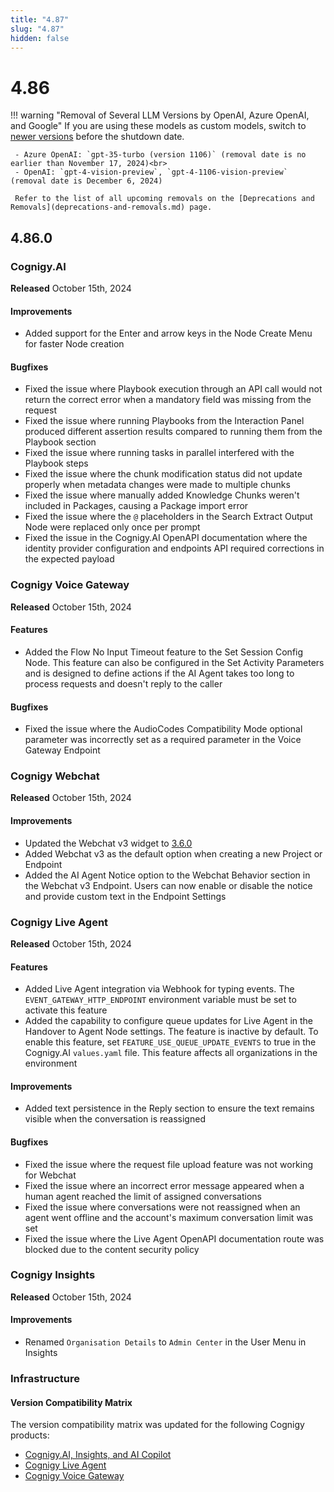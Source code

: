 ```yaml
---
title: "4.87"
slug: "4.87"
hidden: false
---
```


# 4.86

!!!  warning "Removal of Several LLM Versions by OpenAI, Azure OpenAI, and Google"
     If you are using these models as custom models, switch to [newer versions](../ai/empower/llms.md#supported-models) before the shutdown date.
     
     - Azure OpenAI: `gpt-35-turbo (version 1106)` (removal date is no earlier than November 17, 2024)<br>
     - OpenAI: `gpt-4-vision-preview`, `gpt-4-1106-vision-preview` (removal date is December 6, 2024)

     Refer to the list of all upcoming removals on the [Deprecations and Removals](deprecations-and-removals.md) page.

## 4.86.0

### Cognigy.AI

**Released** October 15th, 2024

#### Improvements

- Added support for the Enter and arrow keys in the Node Create Menu for faster Node creation

#### Bugfixes

- Fixed the issue where Playbook execution through an API call would not return the correct error when a mandatory field was missing from the request
- Fixed the issue where running Playbooks from the Interaction Panel produced different assertion results compared to running them from the Playbook section
- Fixed the issue where running tasks in parallel interfered with the Playbook steps
- Fixed the issue where the chunk modification status did not update properly when metadata changes were made to multiple chunks
- Fixed the issue where manually added Knowledge Chunks weren't included in Packages, causing a Package import error
- Fixed the issue where the `@` placeholders in the Search Extract Output Node were replaced only once per prompt
- Fixed the issue in the Cognigy.AI OpenAPI documentation where the identity provider configuration and endpoints API required corrections in the expected payload

### Cognigy Voice Gateway

**Released** October 15th, 2024

#### Features

- Added the Flow No Input Timeout feature to the Set Session Config Node. This feature can also be configured in the Set Activity Parameters and is designed to define actions if the AI Agent takes too long to process requests and doesn't reply to the caller

#### Bugfixes

- Fixed the issue where the AudioCodes Compatibility Mode optional parameter was incorrectly set as a required parameter in the Voice Gateway Endpoint

### Cognigy Webchat

**Released** October 15th, 2024

#### Improvements

- Updated the Webchat v3 widget to [3.6.0](https://github.com/Cognigy/Webchat/releases/tag/v3.6.0)
- Added Webchat v3 as the default option when creating a new Project or Endpoint
- Added the AI Agent Notice option to the Webchat Behavior section in the Webchat v3 Endpoint. Users can now enable or disable the notice and provide custom text in the Endpoint Settings

### Cognigy Live Agent

**Released** October 15th, 2024

#### Features

- Added Live Agent integration via Webhook for typing events. The `EVENT_GATEWAY_HTTP_ENDPOINT` environment variable must be set to activate this feature
- Added the capability to configure queue updates for Live Agent in the Handover to Agent Node settings. The feature is inactive by default. To enable this feature, set `FEATURE_USE_QUEUE_UPDATE_EVENTS` to true in the Cognigy.AI `values.yaml` file. This feature affects all organizations in the environment

#### Improvements

- Added text persistence in the Reply section to ensure the text remains visible when the conversation is reassigned

#### Bugfixes

- Fixed the issue where the request file upload feature was not working for Webchat
- Fixed the issue where an incorrect error message appeared when a human agent reached the limit of assigned conversations
- Fixed the issue where conversations were not reassigned when an agent went offline and the account's maximum conversation limit was set
- Fixed the issue where the Live Agent OpenAPI documentation route was blocked due to the content security policy

### Cognigy Insights

**Released** October 15th, 2024

#### Improvements

- Renamed `Organisation Details` to `Admin Center` in the User Menu in Insights

### Infrastructure

#### Version Compatibility Matrix

The version compatibility matrix was updated for the following Cognigy products:

- [Cognigy.AI, Insights, and AI Copilot](../ai/installation/version-compatibility-matrix.md)
- [Cognigy Live Agent](../live-agent/installation/deployment/version-compatibility-matrix.md)
- [Cognigy Voice Gateway](../voice-gateway/installation/version-compatibility-matrix.md)